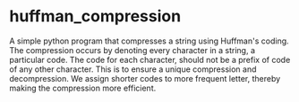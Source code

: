 # huffman_compression
A simple python program that compresses a string using Huffman's coding.
The compression occurs by denoting every character in a string, a particular code.
The code for each character, should not be a prefix of code of any other character. 
This is to ensure a unique compression and decompression.
We assign shorter codes to more frequent letter, thereby making the compression more efficient.
